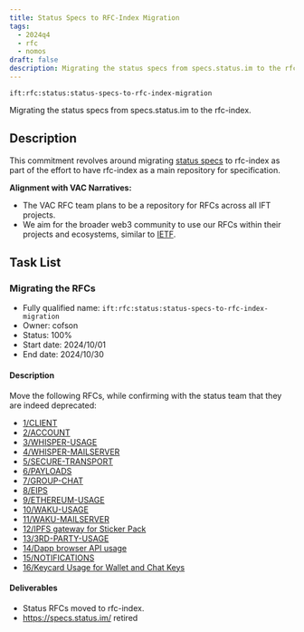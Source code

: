 ```yaml
---
title: Status Specs to RFC-Index Migration
tags:
  - 2024q4
  - rfc
  - nomos
draft: false
description: Migrating the status specs from specs.status.im to the rfc-index.
---
```


`ift:rfc:status:status-specs-to-rfc-index-migration`

Migrating the status specs from specs.status.im to the rfc-index.
## Description

This commitment revolves around migrating [status specs](https://specs.status.im/)
to rfc-index as part of the effort to have rfc-index
as a main repository for specification.

**Alignment with VAC Narratives:**

- The VAC RFC team plans to be a repository for RFCs across all IFT projects.
- We aim for the broader web3 community to use our RFCs within their projects 
  and ecosystems, similar to [IETF](https://www.ietf.org/).

## Task List

### Migrating the RFCs

- Fully qualified name: 
	`ift:rfc:status:status-specs-to-rfc-index-migration`
- Owner: cofson
- Status: 100%
- Start date: 2024/10/01
- End date: 2024/10/30

#### Description

Move the following RFCs, while confirming with the status team that they are indeed deprecated:
- [1/CLIENT](https://specs.status.im/spec/1)
- [2/ACCOUNT](https://specs.status.im/spec/2)
- [3/WHISPER-USAGE](https://specs.status.im/spec/3)
- [4/WHISPER-MAILSERVER](https://specs.status.im/spec/4)
- [5/SECURE-TRANSPORT](https://specs.status.im/spec/5)
- [6/PAYLOADS](https://specs.status.im/spec/6)
- [7/GROUP-CHAT](https://specs.status.im/draft/7)
- [8/EIPS](https://specs.status.im/spec/8)
- [9/ETHEREUM-USAGE](https://specs.status.im/spec/9)
- [10/WAKU-USAGE](https://specs.status.im/spec/10)
- [11/WAKU-MAILSERVER](https://specs.status.im/spec/11)
- [12/IPFS gateway for Sticker Pack](https://specs.status.im/draft/12)
- [13/3RD-PARTY-USAGE](https://specs.status.im/draft/13)
- [14/Dapp browser API usage](https://specs.status.im/draft/14)
- [15/NOTIFICATIONS](https://specs.status.im/draft/15)
- [16/Keycard Usage for Wallet and Chat Keys](https://specs.status.im/draft/16)

#### Deliverables

- Status RFCs moved to rfc-index.
- https://specs.status.im/ retired


